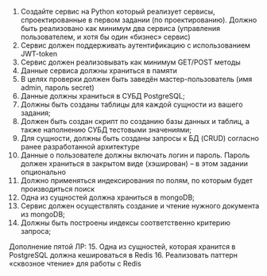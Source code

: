 1. Создайте сервис на Python который реализует сервисы, спроектированные в первом задании (по проектированию). Должно быть реализовано как минимум два сервиса (управления пользователем, и хотя бы один «бизнес» сервис)
2. Сервис должен поддерживать аутентификацию с использованием JWT-token
3. Сервис должен реализовывать как минимум GET/POST методы
4. Данные сервиса должны храниться в памяти
5. В целях проверки должен быть заведён мастер-пользователь (имя admin, пароль secret)
6. Данные должны храниться в СУБД PostgreSQL;
7. Должны быть созданы таблицы для каждой сущности из вашего задания;
8. Должен быть создан скрипт по созданию базы данных и таблиц, а также наполнению СУБД тестовыми значениями;
9. Для сущности, должны быть созданы запросы к БД (CRUD) согласно ранее разработанной архитектуре
10. Данные о пользователе должны включать логин и пароль. Пароль должен храниться в закрытом виде (хэширован) – в этом задании опционально
11. Должно применяться индексирования по полям, по которым будет производиться поиск
12. Одна из сущностей должна храниться в mongoDB;
13. Сервис должен осуществлять создание и чтение нужного документа из mongoDB;
14. Должны быть построены индексы соответственно критерию запроса;


Дополнение пятой ЛР:
15. Одна из сущностей, которая хранится в PostgreSQL должна кешироваться в Redis
16. Реализовать паттерн «сквозное чтение» для работы с Redis
